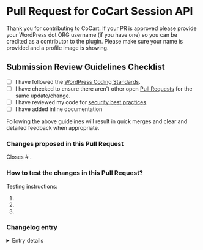 # Pull Request for CoCart Session API

Thank you for contributing to CoCart. If your PR is approved please provide your WordPress dot ORG username (if you have one) so you can be credited as a contributor to the plugin. Please make sure your name is provided and a profile image is showing.

## Submission Review Guidelines Checklist

- [ ] I have followed the [WordPress Coding Standards](https://make.wordpress.org/core/handbook/best-practices/coding-standards/).
- [ ] I have checked to ensure there aren't other open [Pull Requests](https://github.com/co-cart/cocart-session-api/pulls) for the same update/change.
- [ ] I have reviewed my code for [security best practices](https://developer.wordpress.org/apis/security/).
- [ ] I have added inline documentation <!-- Guidelines: https://make.wordpress.org/core/handbook/best-practices/inline-documentation-standards/php/ -->

Following the above guidelines will result in quick merges and clear and detailed feedback when appropriate.

<!-- You can erase any parts of this template not applicable to your Pull Request. -->

### Changes proposed in this Pull Request

<!-- If necessary, indicate if this PR is part of a bigger feature. Add a label with the format `focus: name of the feature`. -->

<!-- Describe the changes made to this Pull Request and the reason for such changes. -->

Closes # .

<!-- Begin testing instructions -->

### How to test the changes in this Pull Request?

<!-- Include detailed instructions on how these changes can be tested. -->

Testing instructions:

1.
2.
3.

<!-- End testing instructions -->

### Changelog entry

<!-- You can optionally choose to enter a changelog entry by checking the box and supplying data. -->

<details>
<summary>Entry details</summary>

#### Significance

<!-- Choose only one -->

-   [ ] Patch
-   [ ] Minor
-   [ ] Major

#### Type

<!-- Choose only one -->

-   [ ] Fix - Fixes an existing bug
-   [ ] Add - Adds functionality
-   [ ] Update - Update existing functionality
-   [ ] Dev - Development related task
-   [ ] Tweak - A minor adjustment to the codebase
-   [ ] Performance - Address performance issues
-   [ ] Enhancement - Improvement to existing functionality

#### Message <!-- Add a changelog message here -->

#### Comment <!-- If the changes in this pull request don't warrant a changelog entry, you can alternatively supply a comment here. Note that comments are only accepted with a significance of "Patch" -->

</details>
